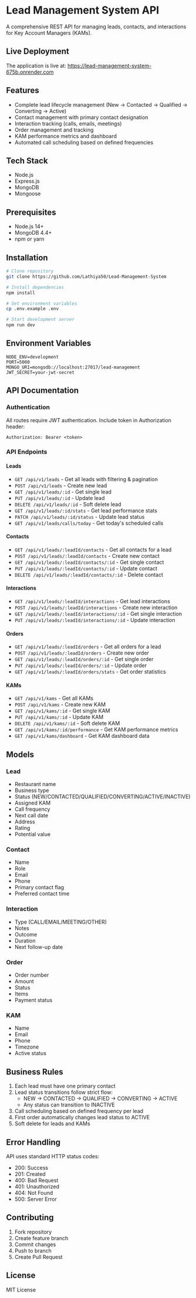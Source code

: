 # Lead Management System API

A comprehensive REST API for managing leads, contacts, and interactions for Key Account Managers (KAMs).

## Live Deployment

The application is live at: https://lead-management-system-675b.onrender.com

## Features

- Complete lead lifecycle management (New → Contacted → Qualified → Converting → Active)
- Contact management with primary contact designation
- Interaction tracking (calls, emails, meetings)
- Order management and tracking
- KAM performance metrics and dashboard
- Automated call scheduling based on defined frequencies

## Tech Stack

- Node.js
- Express.js
- MongoDB
- Mongoose

## Prerequisites

- Node.js 14+
- MongoDB 4.4+
- npm or yarn

## Installation

```bash
# Clone repository
git clone https://github.com/Lathiya50/Lead-Management-System

# Install dependencies
npm install

# Set environment variables
cp .env.example .env

# Start development server
npm run dev
```

## Environment Variables

```
NODE_ENV=development
PORT=5000
MONGO_URI=mongodb://localhost:27017/lead-management
JWT_SECRET=your-jwt-secret
```

## API Documentation

### Authentication
All routes require JWT authentication. Include token in Authorization header:
```
Authorization: Bearer <token>
```

### API Endpoints

#### Leads
- `GET /api/v1/leads` - Get all leads with filtering & pagination
- `POST /api/v1/leads` - Create new lead
- `GET /api/v1/leads/:id` - Get single lead
- `PUT /api/v1/leads/:id` - Update lead
- `DELETE /api/v1/leads/:id` - Soft delete lead
- `GET /api/v1/leads/:id/stats` - Get lead performance stats
- `PATCH /api/v1/leads/:id/status` - Update lead status
- `GET /api/v1/leads/calls/today` - Get today's scheduled calls

#### Contacts
- `GET /api/v1/leads/:leadId/contacts` - Get all contacts for a lead
- `POST /api/v1/leads/:leadId/contacts` - Create new contact
- `GET /api/v1/leads/:leadId/contacts/:id` - Get single contact
- `PUT /api/v1/leads/:leadId/contacts/:id` - Update contact
- `DELETE /api/v1/leads/:leadId/contacts/:id` - Delete contact

#### Interactions
- `GET /api/v1/leads/:leadId/interactions` - Get lead interactions
- `POST /api/v1/leads/:leadId/interactions` - Create new interaction
- `GET /api/v1/leads/:leadId/interactions/:id` - Get single interaction
- `PUT /api/v1/leads/:leadId/interactions/:id` - Update interaction

#### Orders
- `GET /api/v1/leads/:leadId/orders` - Get all orders for a lead
- `POST /api/v1/leads/:leadId/orders` - Create new order
- `GET /api/v1/leads/:leadId/orders/:id` - Get single order
- `PUT /api/v1/leads/:leadId/orders/:id` - Update order
- `GET /api/v1/leads/:leadId/orders/stats` - Get order statistics

#### KAMs
- `GET /api/v1/kams` - Get all KAMs
- `POST /api/v1/kams` - Create new KAM
- `GET /api/v1/kams/:id` - Get single KAM
- `PUT /api/v1/kams/:id` - Update KAM
- `DELETE /api/v1/kams/:id` - Soft delete KAM
- `GET /api/v1/kams/:id/performance` - Get KAM performance metrics
- `GET /api/v1/kams/dashboard` - Get KAM dashboard data

## Models

### Lead
- Restaurant name
- Business type
- Status (NEW/CONTACTED/QUALIFIED/CONVERTING/ACTIVE/INACTIVE)
- Assigned KAM
- Call frequency
- Next call date
- Address
- Rating
- Potential value

### Contact
- Name
- Role
- Email
- Phone
- Primary contact flag
- Preferred contact time

### Interaction
- Type (CALL/EMAIL/MEETING/OTHER)
- Notes
- Outcome
- Duration
- Next follow-up date

### Order
- Order number
- Amount
- Status
- Items
- Payment status

### KAM
- Name
- Email
- Phone
- Timezone
- Active status

## Business Rules

1. Each lead must have one primary contact
2. Lead status transitions follow strict flow:
   - NEW → CONTACTED → QUALIFIED → CONVERTING → ACTIVE
   - Any status can transition to INACTIVE
3. Call scheduling based on defined frequency per lead
4. First order automatically changes lead status to ACTIVE
5. Soft delete for leads and KAMs

## Error Handling

API uses standard HTTP status codes:
- 200: Success
- 201: Created
- 400: Bad Request
- 401: Unauthorized
- 404: Not Found
- 500: Server Error

## Contributing

1. Fork repository
2. Create feature branch
3. Commit changes
4. Push to branch
5. Create Pull Request

## License

MIT License